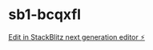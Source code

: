 # sb1-bcqxfl

[Edit in StackBlitz next generation editor ⚡️](https://stackblitz.com/~/github.com/emerpc1992/sb1-bcqxfl)